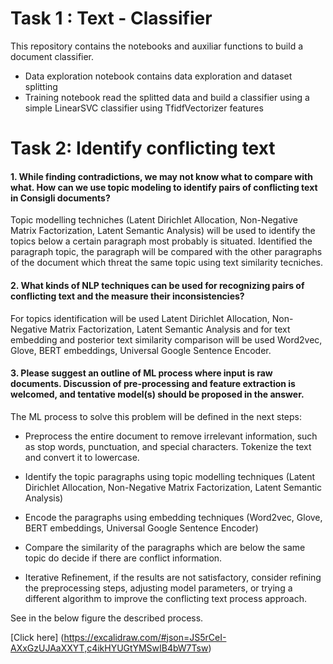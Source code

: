 # Task 1 : Text - Classifier

This repository contains the notebooks and auxiliar functions to  build a document classifier.

- Data exploration notebook contains data exploration and dataset splitting
- Training notebook read the splitted data and build a classifier using a simple LinearSVC classifier using TfidfVectorizer features


# Task 2: Identify conflicting text

#### 1. While finding contradictions, we may not know what to compare with what. How can we use topic modeling to identify pairs of conflicting text in Consigli documents?

Topic modelling techniches (Latent Dirichlet Allocation, Non-Negative Matrix Factorization, Latent Semantic Analysis) will be used to identify the topics below a certain paragraph most probably is situated. Identified the paragraph topic, the paragraph will be compared with the other paragraphs of the document which threat the same topic using text similarity tecniches.


#### 2. What kinds of NLP techniques can be used for recognizing pairs of conflicting text and the measure their inconsistencies?

For topics identification will be used Latent Dirichlet Allocation, Non-Negative Matrix Factorization, Latent Semantic Analysis and for text embedding and posterior text similarity comparison will be used Word2vec, Glove, BERT embeddings, Universal Google Sentence Encoder.


#### 3. Please suggest an outline of ML process where input is raw documents. Discussion of pre-processing and feature extraction is welcomed, and tentative model(s) should be proposed in the answer.

The ML process to solve this problem will be defined in the next steps:

- Preprocess the entire document to remove irrelevant information, such as stop words, punctuation, and special characters. Tokenize the text and convert it to lowercase.

- Identify the topic paragraphs using topic modelling techniques (Latent Dirichlet Allocation, Non-Negative Matrix Factorization, Latent Semantic Analysis)

- Encode the paragraphs using embedding techniques (Word2vec, Glove, BERT embeddings, Universal Google Sentence Encoder)

- Compare the similarity of the paragraphs which are below the same topic do decide if there are conflict information.

- Iterative Refinement, if the results are not satisfactory, consider refining the preprocessing steps, adjusting model parameters, or trying a different algorithm to improve the conflicting text process approach.

See in the below figure the described process.

[Click here] (https://excalidraw.com/#json=JS5rCeI-AXxGzUJAaXXYT,c4ikHYUGtYMSwIB4bW7Tsw)

